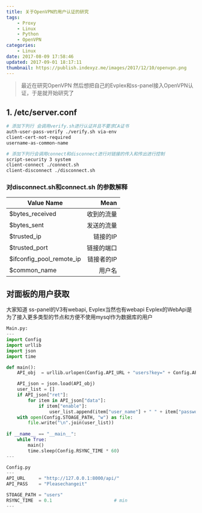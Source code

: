 ```yaml
---
title: 关于OpenVPN的用户认证的研究
tags: 
    - Proxy
    - Linux
    - Python
    - OpenVPN
categories:
    - Linux
date: 2017-08-09 17:58:46
updated: 2017-09-01 18:17:11
thumbnail: https://publish.indexyz.me/images/2017/12/10/openvpn.png
---
```

> 最近在研究OpenVPN 
 然后想把自己的Evplex和ss-panel接入OpenVPN认证，于是就开始研究了

<!--more-->

## 1. /etc/server.conf
```bash
# 添加下列行 会调用verify.sh进行认证并且不要求CA证书
auth-user-pass-verify ./verify.sh via-env
client-cert-not-required
username-as-common-name

# 添加下列行会调用connect和disconnect进行对链接的传入和传出进行控制
script-security 3 system
client-connect ./connect.sh
client-disconnect ./disconnect.sh
```
### 对disconnect.sh和connect.sh 的参数解释
| Value Name        | Mean           |
| ------------------| --------------:|
| $bytes_received   | 收到的流量      |
| $bytes_sent       | 发送的流量      |
| $trusted_ip       | 链接的IP        |
| $trusted_port     | 链接的端口      |
| $ifconfig_pool_remote_ip|链接者的IP|
|$common_name| 用户名|

## 对面板的用户获取
大家知道 ss-panel的V3有webapi, Evplex当然也有webapi
Evplex的WebApi是为了接入更多类型的节点和方便不使用mysql作为数据库的用户


```python
Main.py:
---
import Config
import urllib
import json
import time

def main():
    API_obj  = urllib.urlopen(Config.API_URL + "users?key=" + Config.API_PASS)

    API_json = json.load(API_obj)
    user_list = []
    if API_json["ret"]:
        for item in API_json["data"]:
            if item["enable"]:
                user_list.append(item["user_name"] + " " + item["passwd"])
    with open(Config.STOAGE_PATH, "w") as file:
        file.write("\n".join(user_list))
        
if __name__ == "__main__":
    while True:
        main()
        time.sleep(Config.RSYNC_TIME * 60)
---

Config.py
---
API_URL     = "http://127.0.0.1:8000/api/"
API_PASS    = "Pleasechangeit"

STOAGE_PATH = "users"
RSYNC_TIME  = 0.1                       # min
---
```
